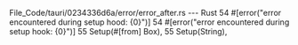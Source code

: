 File_Code/tauri/0234336d6a/error/error_after.rs --- Rust
54   #[error("error encountered during setup hood: {0}")]                                                                                                    54   #[error("error encountered during setup hook: {0}")]
55   Setup(#[from] Box<dyn std::error::Error>),                                                                                                              55   Setup(String),


